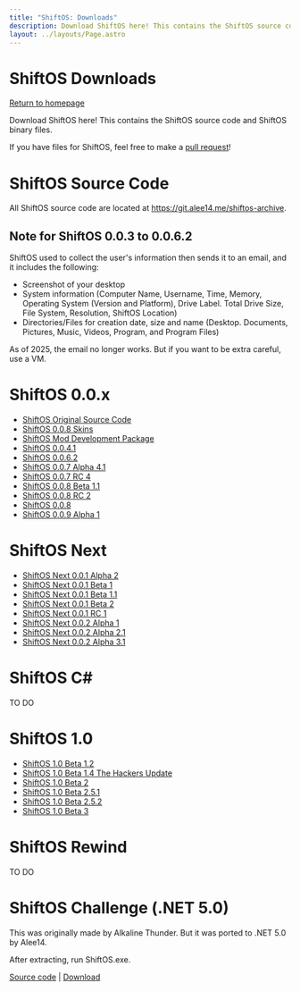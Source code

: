 ```yaml
---
title: "ShiftOS: Downloads"
description: Download ShiftOS here! This contains the ShiftOS source code and ShiftOS binary files.
layout: ../layouts/Page.astro
---
```



# ShiftOS Downloads

[Return to homepage](/)

Download ShiftOS here! This contains the ShiftOS source code and ShiftOS binary files.

If you have files for ShiftOS, feel free to make a [pull request](https://github.com/Alee14/shiftos-website)!

# ShiftOS Source Code
All ShiftOS source code are located at https://git.alee14.me/shiftos-archive.

## Note for ShiftOS 0.0.3 to 0.0.6.2
ShiftOS used to collect the user's information then sends it to an email, and it includes the following:
- Screenshot of your desktop
- System information (Computer Name, Username, Time, Memory, Operating System (Version and Platform), Drive Label. Total Drive Size, File System, Resolution, ShiftOS Location)
- Directories/Files for creation date, size and name (Desktop. Documents, Pictures, Music, Videos, Program, and Program Files)

As of 2025, the email no longer works. But if you want to be extra careful, use a VM.

# ShiftOS 0.0.x

- [ShiftOS Original Source Code](https://git.alee14.me/shiftos-archive/ShiftOS)
- [ShiftOS 0.0.8 Skins](https://github.com/Alee14/shiftos-website/raw/master/public/assets/downloads/0.0.x/shiftos-skins.tar.gz)
- [ShiftOS Mod Development Package](https://github.com/Alee14/shiftos-website/raw/master/public/assets/downloads/0.0.x/shiftos-mod.tar.gz)
- [ShiftOS 0.0.4.1](https://github.com/Alee14/shiftos-website/raw/master/public/assets/downloads/0.0.x/shiftos%200.0.4.1%20(run%20as%20admin!).exe)
- [ShiftOS 0.0.6.2](https://github.com/Alee14/shiftos-website/raw/master/public/assets/downloads/0.0.x/ShiftOS%200.0.6.2.exe)
- [ShiftOS 0.0.7 Alpha 4.1](https://github.com/Alee14/shiftos-website/raw/master/public/assets/downloads/0.0.x/ShiftOS%200.0.7%20Alpha%204.1.exe)
- [ShiftOS 0.0.7 RC 4](https://github.com/Alee14/shiftos-website/raw/master/public/assets/downloads/0.0.x/shiftos_0.0.7_rc4.exe)
- [ShiftOS 0.0.8 Beta 1.1](https://github.com/Alee14/shiftos-website/raw/master/public/assets/downloads/0.0.x/ShiftOS%200.0.8%20Beta%201.1.zip)
- [ShiftOS 0.0.8 RC 2](https://github.com/Alee14/shiftos-website/raw/master/public/assets/downloads/0.0.x/ShiftOS%200.0.8%20RC2.exe)
- [ShiftOS 0.0.8](https://github.com/Alee14/shiftos-website/raw/master/public/assets/downloads/0.0.x/ShiftOS_0.0.8_Public_Release.exe)
- [ShiftOS 0.0.9 Alpha 1](https://github.com/Alee14/shiftos-website/raw/master/public/assets/downloads/0.0.x/ShiftOS%200.0.9%20Alpha%201.exe)

# ShiftOS Next

- [ShiftOS Next 0.0.1 Alpha 2](https://github.com/Alee14/shiftos-website/raw/master/public/assets/downloads/next/ShiftOS%20Next%200.0.1%20Alpha%202.exe)
- [ShiftOS Next 0.0.1 Beta 1](https://github.com/Alee14/shiftos-website/raw/master/public/assets/downloads/next/ShiftOS%20Next%200.0.1%20Beta%201.exe)
- [ShiftOS Next 0.0.1 Beta 1.1](https://github.com/Alee14/shiftos-website/raw/master/public/assets/downloads/next/ShiftOS%20Next%200.0.1%20Beta%201.1.exe)
- [ShiftOS Next 0.0.1 Beta 2](https://github.com/Alee14/shiftos-website/raw/master/public/assets/downloads/next/ShiftOS%20Next%200.0.1%20Beta%202.exe)
- [ShiftOS Next 0.0.1 RC 1](https://github.com/Alee14/shiftos-website/raw/master/public/assets/downloads/next/ShiftOS%20Next%200.0.1%20RC1.exe)
- [ShiftOS Next 0.0.2 Alpha 1](https://github.com/Alee14/shiftos-website/raw/master/public/assets/downloads/next/ShiftOS-Next.0.0.2.Alpha.1.exe)
- [ShiftOS Next 0.0.2 Alpha 2.1](https://github.com/Alee14/shiftos-website/raw/master/public/assets/downloads/next/ShiftOS.Next.0.0.2.Alpha.2.1.exe)
- [ShiftOS Next 0.0.2 Alpha 3.1](https://github.com/Alee14/shiftos-website/raw/master/public/assets/downloads/next/shiftos_next.0.0.2.Alpha.3.1.exe)

# ShiftOS C#

TO DO

# ShiftOS 1.0

- [ShiftOS 1.0 Beta 1.2](https://github.com/Alee14/shiftos-website/raw/master/public/assets/downloads/1.x/shiftos_1.0_beta_1.2.zip)
- [ShiftOS 1.0 Beta 1.4 The Hackers Update](https://github.com/Alee14/shiftos-website/raw/master/public/assets/downloads/1.x/shiftos_1.0_beta_1.4_-_the_hacker_s_update.zip)
- [ShiftOS 1.0 Beta 2](https://github.com/Alee14/shiftos-website/raw/master/public/assets/downloads/1.x/shiftos_1.0_beta_2.zip)
- [ShiftOS 1.0 Beta 2.5.1](https://github.com/Alee14/shiftos-website/raw/master/public/assets/downloads/1.x/shiftos_1.0_beta_2.5.1.zip)
- [ShiftOS 1.0 Beta 2.5.2](https://github.com/Alee14/shiftos-website/raw/master/public/assets/downloads/1.x/shiftos_1.0_beta_2.5.2.zip)
- [ShiftOS 1.0 Beta 3](https://github.com/Alee14/shiftos-website/raw/master/public/assets/downloads/1.x/shiftos-10-beta-3.tar.gz)

# ShiftOS Rewind

TO DO

# ShiftOS Challenge (.NET 5.0)

This was originally made by Alkaline Thunder. But it was ported to .NET 5.0 by Alee14.

After extracting, run ShiftOS.exe.

[Source code](https://github.com/Alee14/shiftos-challenge) | [Download](https://github.com/Alee14/shiftos-website/raw/master/public/assets/downloads/shiftos_dotnet.zip)